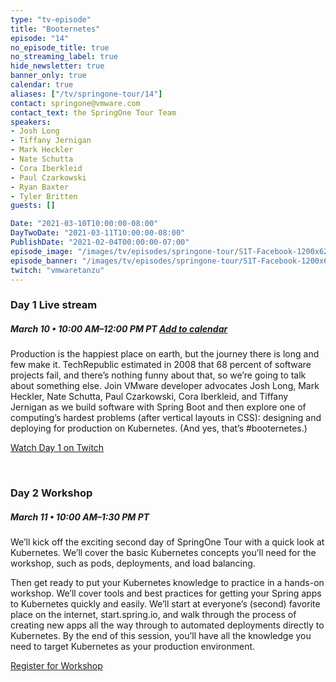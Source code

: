 ```yaml
---
type: "tv-episode"
title: "Booternetes"
episode: "14"
no_episode_title: true
no_streaming_label: true
hide_newsletter: true
banner_only: true
calendar: true
aliases: ["/tv/springone-tour/14"]
contact: springone@vmware.com
contact_text: the SpringOne Tour Team
speakers:
- Josh Long
- Tiffany Jernigan
- Mark Heckler
- Nate Schutta
- Cora Iberkleid
- Paul Czarkowski
- Ryan Baxter
- Tyler Britten
guests: []

Date: "2021-03-10T10:00:00-08:00"
DayTwoDate: "2021-03-11T10:00:00-08:00"
PublishDate: "2021-02-04T00:00:00-07:00"
episode_image: "/images/tv/episodes/springone-tour/S1T-Facebook-1200x628-March.png"
episode_banner: "/images/tv/episodes/springone-tour/S1T-Facebook-1200x628-March.png"
twitch: "vmwaretanzu"
---
```



### Day 1 Live stream

<div class='flex align-items-center'>
	<h5>March 10 &bullet; 10:00 AM&ndash;12:00 PM PT
	<strong><a class='ml-3 lightbox' href='#day-1-reminder'><i class='fa fa-calendar-check'></i> Add to calendar</a></strong></h5>
</div>

Production is the happiest place on earth, but the journey there is long and few make it. TechRepublic estimated in 2008 that 68 percent of software projects fail, and there’s nothing funny about that, so we’re going to talk about something else. Join VMware developer advocates Josh Long, Mark Heckler, Nate Schutta, Paul Czarkowski, Cora Iberkleid, and Tiffany Jernigan as we build software with Spring Boot and then explore one of computing’s hardest problems (after vertical layouts in CSS): designing and deploying for production on Kubernetes. (And yes, that’s #booternetes.)

<a class='btn mt-2' href='https://www.twitch.tv/vmwaretanzu'>Watch Day 1 on Twitch</a>

<div id='day-1-reminder' class='p-5' style='display: none'>
	<h3 class='-text-white mb-3 text-center'>Add to calendar</h3>
  <div class='flex jc-between'>
      <script type="text/javascript">
          cal_single = ics();
          cal_single.addEvent('Booternetes Day 1 on Twitch', 'https://www.twitch.tv/vmwaretanzu', 'Twitch', '03/10/2021 10:00 am PST', '03/10/2021 12:00 pm PST');
      </script>
      <a href="#"
         onclick="javascript:cal_single.download('Booternetes Day 1 on Twitch')"
         class='btn mr-2 mb-2'>Outlook/iCal</a> <a
          href="https://www.google.com/calendar/render?action=TEMPLATE&text=Booternetes+Day+1+on+Twitch&details=https%3A%2F%2Fwww.twitch.tv%2Fvmwaretanzu&location=Twitch&dates=20210310T180000Z%2F20210310T200000Z"
          class='btn mb-2'>Google Calendar</a>
  </div>
</div>
<br>


### Day 2 Workshop

##### March 11 &bullet; 10:00 AM&ndash;1:30 PM PT

We’ll kick off the exciting second day of SpringOne Tour with a quick look at Kubernetes. We’ll cover the basic Kubernetes concepts you’ll need for the workshop, such as pods, deployments, and load balancing.

Then get ready to put your Kubernetes knowledge to practice in a hands-on workshop. We’ll cover tools and best practices for getting your Spring apps to Kubernetes quickly and easily. We’ll start at everyone’s (second) favorite place on the internet, start.spring.io, and walk through the process of creating new apps all the way through to automated deployments directly to Kubernetes. By the end of this session, you’ll have all the knowledge you need to target Kubernetes as your production environment.

<a class='btn mt-2 lightbox' href='#register'>Register for Workshop</a>

<div id="register" class='p-5' style="display:none">
	<h3 class='-text-white mb-3 hide'>Register</h3>
	<script src="https://connect.tanzu.vmware.com/js/forms2/js/forms2.min.js"></script>
	<form id="mktoForm_8081"></form>
	<script>
	  MktoForms2.setOptions({formXDPath : "/rs/pivotal/images/marketo-xdframe-relative.html"});
	  MktoForms2.loadForm("https://connect.tanzu.vmware.com", "625-IUJ-009", 8081, function(form){
			form.onSuccess(function(values, followUpUrl) {
				form.getFormElem().hide();
				$('.hide').hide();
				$('.confirmation').show();
				return false;
			});
	  });
	</script>
	<div class='confirmation' style="display:none">
		<h3 class="-text-white mt-0">Thank you!</h3>
		<p>Join us on March 11 using this link:<br/> <span class='-text-white'>https://VMware.zoom.us/j/91830717008?pwd=NjBpbXBKREJDZWV2ZUovZ1ovTGlNQT09</span></p>
		<p>
			<strong>Add this workshop to your calendar:</strong>
			<br/>
			<strong>
	      <script type="text/javascript">
	          cal_single2 = ics();
	          cal_single2.addEvent('Booternetes Day 2 Workshop', 'https://VMware.zoom.us/j/91830717008?pwd=NjBpbXBKREJDZWV2ZUovZ1ovTGlNQT09', 'Zoom', '03/11/2021 10:00 am PST', '03/11/2021 1:30 pm PST');
	      </script>
				<a href="#" onclick="javascript:cal_single2.download('Booternetes Day 2 Workshop')">Outlook/iCal</a>
	      &nbsp;&bullet;&nbsp;
	      <a href="https://www.google.com/calendar/render?action=TEMPLATE&text=Booternetes+Day+2+Workshop&details=https%3A%2F%2FVMware.zoom.us%2Fj%2F91830717008%3Fpwd%3DNjBpbXBKREJDZWV2ZUovZ1ovTGlNQT09&location=Zoom&dates=20210311T180000Z%2F20210311T213000Z">Google</a>
	    </strong>
	  </p>
	</div>
</div>


